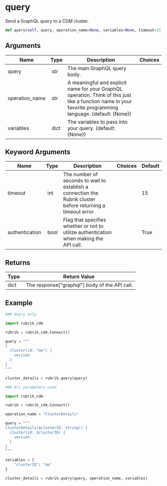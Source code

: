 # query

Send a GraphQL query to a CDM cluster.

```py
def query(self, query, operation_name=None, variables=None, timeout=15, authentication=True):
```

## Arguments

| Name        | Type | Description                                                                 | Choices |
|-------------|------|-----------------------------------------------------------------------------|---------|
| query  | str | The main GraphQL query body. |  |
| operation_name  | str | A meaningful and explicit name for your GraphQL operation. Think of this just like a function name in your favorite programming language. (default: {None}) |  |
| variables  | dict | The variables to pass into your query. (default: {None}) |  |

## Keyword Arguments

| Name        | Type | Description                                                                 | Choices | Default |
|-------------|------|-----------------------------------------------------------------------------|---------|---------|
| timeout  | int | The number of seconds to wait to establish a connection the Rubrik cluster before returning a timeout error.  |  | 15 |
| authentication  | bool | Flag that specifies whether or not to utilize authentication when making the API call.  |  | True |

## Returns

| Type | Return Value                                                                                  |
|------|-----------------------------------------------------------------------------------------------|
| dict | The response["graphql"] body of the API call. |



## Example

```py
### Query only

import rubrik_cdm

rubrik = rubrik_cdm.Connect()

query = """
{
  cluster(id: "me") {
    version
  }
}
"""

cluster_details = rubrik.query(query)

### All parameters used

import rubrik_cdm

rubrik = rubrik_cdm.Connect()

operation_name = "ClusterDetails"

query = """
ClusterDetails($clusterID: String!) {
  cluster(id: $clusterID) {
    version
  }
}
"""

variables = {
    "clusterID": "me"
}

cluster_details = rubrik.query(query, operation_name, variables)

```
